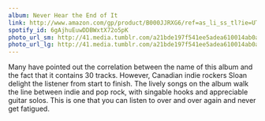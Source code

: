 ```yaml
---
album: Never Hear the End of It
link: http://www.amazon.com/gp/product/B000JJRXG6/ref=as_li_ss_tl?ie=UTF8&amp;camp=1789&amp;creative=390957&amp;creativeASIN=B000JJRXG6&amp;linkCode=as2&amp;tag=besalbintheun-20
spotify_id: 6gAjhuEuwDDBWxtX72o5pK
photo_url_sm: http://41.media.tumblr.com/a21bde197f541ee5adea610014ab0ad4/tumblr_mjbel2ic5A1rsqbe7o1_100.jpg
photo_url_lg: http://41.media.tumblr.com/a21bde197f541ee5adea610014ab0ad4/tumblr_mjbel2ic5A1rsqbe7o1_400.jpg
---
```

Many have pointed out the correlation between the name of this album and the fact that it contains 30 tracks. However, Canadian indie rockers Sloan delight the listener from start to finish. The lively songs on the album walk the line between indie and pop rock, with singable hooks and appreciable guitar solos. This is one that you can listen to over and over again and never get fatigued. 